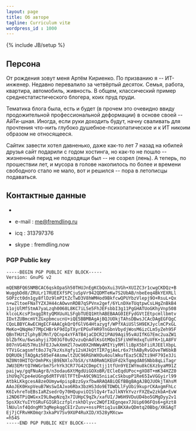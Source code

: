 ```yaml
---
layout: page
title: Об авторе
tagline: Сurriculum vitæ
wordpress_id : 1000
---
```

{% include JB/setup %}

## Персона

От рождения зовут меня Артём Кириенко. По призванию я -- ИТ-инженер. Недавно перевалило за четвёртый десяток. Семья, работа, квартира, автомобиль, живность. В общем, классический пример среднестатистического блогера, коих пруд пруди.

Тематика блога была, есть и будет (в прочем это очевидно ввиду продожительной профессиональной деформации) в основе своей -- АйТи-шная. Иногда, если руки доходить будут, начну сваливать для прочтения что-нить глубоко душебное-психопатическое и к ИТ никоим образом не относящееся.

Сайтик завести хотел давненько, даже как-то лет 7 назад на юбилей друзья сайт подарили с годом хостинга, но как-то не пошло -- жизненный перид не подходящи был -- не созрел (лень). А теперь, по прошествии лет, и мусора в голове накопилось по более и времени свободного стало не мало, вот и решился -- пора в летописцы подаваться.


## Контактные данные

+ <script type="text/javascript"> id=189064; t=2; </script><script type="text/javascript" src="http://kontactr.com/kpu/kontactr.js"></script>

+ e-mail : me@fremdling.ru
+ icq : 313797376
+ skype : fremdling.now

### PGP Public key
~~~
-----BEGIN PGP PUBLIC KEY BLOCK-----
Version: GnuPG v2

mQENBFQ6SNMBCAC6qskOpaSh50THUJnEgKCbQoXui3VGh+XUIZC3r1cwgCKDQz+B
WuggbDd8/ZRULr17RUEEXfSPCjuSpVr942QDMTeKw7S2UbAB/nbeEeq4BkYEXRLl
SOPzct0dn1gy8flDz9lmPItZcTwD3V8hWMHod9BkfcwQPUYbzVlepj9O+RsuL+Qx
n+wZltoeFNaTYZXJH44cAOwvnRDB7qSPVnx2gef/6YLnDXeTUqtpwCsLHgZnBkB4
11ojUlMfStmA7yaLzqh0068L8KC7iLSe5FhJEFsbbI3g11PgGHATUoGKhyVnp508
klcoLKcsP3xqgIRtyQMXUuXLSFgbTUEQ1HthABEBAAG0IEFydGVtIEtpcmllbmtv
IDxtZUBmcmVtZGxpbmcucnU+iQE5BBMBAgAjBQJUOkjTAhsDBwsJCAcDAgEGFQgC
CQoLBBYCAwECHgECF4AACgkQrQfGlV64Htazygf/WPfXAiUSlSH9EKJyclmCPxGL
MeKo+QNqHe77MpCHBrkF9dIpTXyrEPGvFHR9TnGbnVbydjWosM6izCLm5yZeh95F
QBnTHUt2lphyBlMnT/QCnp4xYFATB4jaCDCR21PAU9Aqi95vAUIfKG7Emc2uaZW1
blZbfKu/6wsahyji7D03Gf0u92vzuQnAdlKsGtMQoI5FiVHFHdxqTuVFK+1LA8FV
807nVG4U57Hu1hFEJJwkXmHZl7owU0X2HNWyAMIYiyRMlliBpX5bFiiRJEElXbpL
YTViGcagsmft8oJ7q7kzXsXqfy12sHJkQtTIR7gjAeLr6x7thAByRvGOveTW6bkB
DQRUOkjTAQgAz505eF4AsmwltZUC96RGhWXOu4oulWkufEaz5CBZti9HF79Ie3Ji
NZ0Nt0HITQrOmhPKsjB9ENXlo7bSX/sYA0RmN1KEUFd2kTqmgdA0SNbb8qLiTagr
JWU3EMrtQ7HWGrbm7SrhYk3CR77G42CDmpCtjj1tfUn9YEIWYmu8kC6XzbyaM91Z
paijwy/gqFNuAgr8/n3odau6XtMgdUiGOXoBR/ECleEqdUPoc+gXO8T+mK34HZZ0
ihU9q7Cpe4eUGng6dRTFV8lTFTtD+A9C9N15niiaCcSkbupP1Re65IwVGGyirl99
AtbkLKkgcesA8zeOUmyw4pispBzzGyxfbwARAQABiQEfBBgBAgAJBQJUOkjTAhsM
AAoJEK0HxpVeuB7WsSwIAJxo6Rbx3bzHS3do9ETDWDLlFyUbi9kuprCKAxgmFhLc
K6IvhreToEBsIaRZsedrOy70HQupviOISlQy4rTaJlkNYkYvzrFXZEw2zkbA+EvW
i2ND6TPiQWGxxI9L0wpNzq3x7IUHpC9qZk/xafUI/JW6H9VDuUD4bo5GMgDyy2v1
5psXXcYuIYtGRuFGIGR1czfplrskhDlyvc2WQfIXEgnqex7JUip696FQs6+gXzt8
lNUulnf4QdngMY3qMepkqgCEIrZunv+nssPRtiq1usBKXAvQDmtq20Bbg/XKGAgT
Ej7jCFRvHKOmqr3xkaPV7Sv9XUP4RuXID/X528yMXcw=
=h54S
-----END PGP PUBLIC KEY BLOCK-----
~~~